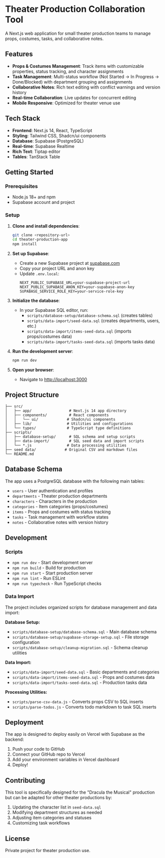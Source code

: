 # Theater Production Collaboration Tool

A Next.js web application for small theater production teams to manage props, costumes, tasks, and collaborative notes.

## Features

- **Props & Costumes Management**: Track items with customizable properties, status tracking, and character assignments
- **Task Management**: Multi-status workflow (Not Started → In Progress → Done/Blocked) with department grouping and assignments
- **Collaborative Notes**: Rich text editing with conflict warnings and version history
- **Real-time Collaboration**: Live updates for concurrent editing
- **Mobile Responsive**: Optimized for theater venue use

## Tech Stack

- **Frontend**: Next.js 14, React, TypeScript
- **Styling**: Tailwind CSS, Shadcn/ui components
- **Database**: Supabase (PostgreSQL)
- **Real-time**: Supabase Realtime
- **Rich Text**: Tiptap editor
- **Tables**: TanStack Table

## Getting Started

### Prerequisites

- Node.js 18+ and npm
- Supabase account and project

### Setup

1. **Clone and install dependencies**:
   ```bash
   git clone <repository-url>
   cd theater-production-app
   npm install
   ```

2. **Set up Supabase**:
   - Create a new Supabase project at [supabase.com](https://supabase.com)
   - Copy your project URL and anon key
   - Update `.env.local`:
     ```env
     NEXT_PUBLIC_SUPABASE_URL=your-supabase-project-url
     NEXT_PUBLIC_SUPABASE_ANON_KEY=your-supabase-anon-key
     SUPABASE_SERVICE_ROLE_KEY=your-service-role-key
     ```

3. **Initialize the database**:
   - In your Supabase SQL editor, run:
     - `scripts/database-setup/database-schema.sql` (creates tables)
     - `scripts/data-import/seed-data.sql` (creates departments, users, etc.)
     - `scripts/data-import/items-seed-data.sql` (imports props/costumes data)
     - `scripts/data-import/tasks-seed-data.sql` (imports tasks data)

4. **Run the development server**:
   ```bash
   npm run dev
   ```

5. **Open your browser**:
   - Navigate to [http://localhost:3000](http://localhost:3000)

## Project Structure

```
├── src/
│   ├── app/                 # Next.js 14 app directory
│   ├── components/          # React components
│   │   └── ui/             # Shadcn/ui components
│   ├── lib/                # Utilities and configurations
│   └── types/              # TypeScript type definitions
├── scripts/
│   ├── database-setup/      # SQL schema and setup scripts
│   ├── data-import/         # SQL seed data and import scripts
│   └── *.js                # Data processing utilities
├── seed data/             # Original CSV and markdown files
└── README.md
```

## Database Schema

The app uses a PostgreSQL database with the following main tables:

- `users` - User authentication and profiles
- `departments` - Theater production departments
- `characters` - Characters in the production
- `categories` - Item categories (props/costumes)
- `items` - Props and costumes with status tracking
- `tasks` - Task management with workflow states
- `notes` - Collaborative notes with version history

## Development

### Scripts

- `npm run dev` - Start development server
- `npm run build` - Build for production
- `npm run start` - Start production server
- `npm run lint` - Run ESLint
- `npm run typecheck` - Run TypeScript checks

### Data Import

The project includes organized scripts for database management and data import:

**Database Setup:**
- `scripts/database-setup/database-schema.sql` - Main database schema
- `scripts/database-setup/supabase-storage-setup.sql` - File storage configuration
- `scripts/database-setup/cleanup-migration.sql` - Schema cleanup utilities

**Data Import:**
- `scripts/data-import/seed-data.sql` - Basic departments and categories
- `scripts/data-import/items-seed-data.sql` - Props and costumes data
- `scripts/data-import/tasks-seed-data.sql` - Production tasks data

**Processing Utilities:**
- `scripts/parse-csv-data.js` - Converts props CSV to SQL inserts
- `scripts/parse-todos.js` - Converts todo markdown to task SQL inserts

## Deployment

The app is designed to deploy easily on Vercel with Supabase as the backend:

1. Push your code to GitHub
2. Connect your GitHub repo to Vercel
3. Add your environment variables in Vercel dashboard
4. Deploy!

## Contributing

This tool is specifically designed for the "Dracula the Musical" production but can be adapted for other theater productions by:

1. Updating the character list in `seed-data.sql`
2. Modifying department structures as needed
3. Adjusting item categories and statuses
4. Customizing task workflows

## License

Private project for theater production use.